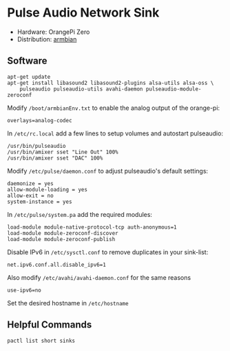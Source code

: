 # Pulse Audio Network Sink

* Hardware: OrangePi Zero
* Distribution: [armbian](https://www.armbian.com/orange-pi-zero/)

## Software

    apt-get update
    apt-get install libasound2 libasound2-plugins alsa-utils alsa-oss \
        pulseaudio pulseaudio-utils avahi-daemon pulseaudio-module-zeroconf

Modify `/boot/armbianEnv.txt` to enable the analog output of the orange-pi:

    overlays=analog-codec

In `/etc/rc.local` add a few lines to setup volumes and autostart pulseaudio:

    /usr/bin/pulseaudio
    /usr/bin/amixer sset "Line Out" 100%
    /usr/bin/amixer sset "DAC" 100%

Modify `/etc/pulse/daemon.conf` to adjust pulseaudio's default settings:

    daemonize = yes
    allow-module-loading = yes
    allow-exit = no
    system-instance = yes

In `/etc/pulse/system.pa` add the required modules:

    load-module module-native-protocol-tcp auth-anonymous=1
    load-module module-zeroconf-discover
    load-module module-zeroconf-publish

Disable IPv6 in `/etc/sysctl.conf` to remove duplicates in your sink-list:

    net.ipv6.conf.all.disable_ipv6=1

Also modify `/etc/avahi/avahi-daemon.conf` for the same reasons

    use-ipv6=no

Set the desired hostname in `/etc/hostname`

## Helpful Commands

    pactl list short sinks
